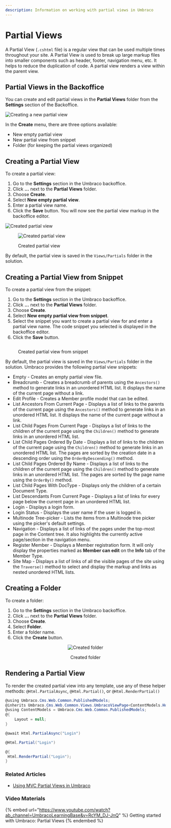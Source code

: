 ```yaml
---
description: Information on working with partial views in Umbraco
---
```


# Partial Views

A Partial View (`.cshtml` file) is a regular view that can be used multiple times throughout your site. A Partial View is used to break up large markup files into smaller components such as header, footer, navigation menu, etc. It helps to reduce the duplication of code. A partial view renders a view within the parent view.

## Partial Views in the Backoffice

You can create and edit partial views in the **Partial Views** folder from the **Settings** section of the Backoffice.

![Creating a new partial view](templates/images/create-partial.png)

In the **Create** menu, there are three options available:

* New empty partial view
* New partial view from snippet
* Folder (for keeping the partial views organized)

## Creating a Partial View

To create a partial view:

1. Go to the **Settings** section in the Umbraco backoffice.
2. Click **...** next to the **Partial Views** folder.
3. Choose **Create**.
4. Select **New empty partial view**.
5. Enter a partial view name.
6. Click the **Save** button. You will now see the partial view markup in the backoffice editor.

![Created partial view](../../../../10/umbraco-cms/fundamentals/design/images/created-partial-view.png)

<figure><img src="../../.gitbook/assets/image (23).png" alt="Created partial view"><figcaption><p>Created partial view</p></figcaption></figure>

By default, the partial view is saved in the `Views/Partials` folder in the solution.

## Creating a Partial View from Snippet

To create a partial view from the snippet:

1. Go to the **Settings** section in the Umbraco backoffice.
2. Click **...** next to the **Partial Views** folder.
3. Choose **Create**.
4. Select **New empty partial view from snippet**. 
5. Select the snippet you want to create a partial view for and enter a partial view name. The code snippet you selected is displayed in the backoffice editor.
6. Click the **Save** button.

<figure><img src="../../.gitbook/assets/image (25).png" alt=""><figcaption><p>Created partial view from snippet</p></figcaption></figure>

By default, the partial view is saved in the `Views/Partials` folder in the solution. Umbraco provides the following partial view snippets:

* Empty - Creates an empty partial view file.
* Breadcrumb - Creates a breadcrumb of parents using the `Ancestors()` method to generate links in an unordered HTML list. It displays the name of the current page without a link.
* Edit Profile - Creates a Member profile model that can be edited.
* List Ancestors From Current Page - Displays a list of links to the parents of the current page using the `Ancestors()` method to generate links in an unordered HTML list. It displays the name of the current page without a link.
* List Child Pages From Current Page - Displays a list of links to the children of the current page using the `Children()` method to generate links in an unordered HTML list.
* List Child Pages Ordered By Date - Displays a list of links to the children of the current page using the `Children()` method to generate links in an unordered HTML list. The pages are sorted by the creation date in a descending order using the `OrderByDescending()` method.
* List Child Pages Ordered By Name - Displays a list of links to the children of the current page using the `Children()` method to generate links in an unordered HTML list. The pages are sorted by the page name using the `OrderBy()` method.
* List Child Pages With DocType - Displays only the children of a certain Document Type.
* List Descendants From Current Page - Displays a list of links for every page below the current page in an unordered HTML list.
* Login - Displays a login form.
* Login Status - Displays the user name if the user is logged in.
* Multinode Tree-picker - Lists the items from a Multinode tree picker using the picker's default settings.
* Navigation - Displays a list of links of the pages under the top-most page in the Content tree. It also highlights the currently active page/section in the navigation menu.
* Register Member - Displays a Member registration form. It will only display the properties marked as **Member can edit** on the **Info** tab of the Member Type.
* Site Map - Displays a list of links of all the visible pages of the site using the `Traverse()` method to select and display the markup and links as nested unordered HTML lists.

## Creating a Folder

To create a folder:

1. Go to the **Settings** section in the Umbraco backoffice.
2. Click **...** next to the **Partial Views** folder.
3. Choose **Create**.
4. Select **Folder**.
5. Enter a folder name.
6. Click the **Create** button.

<div align="center">

<figure><img src="../../.gitbook/assets/image (27).png" alt="Created folder"><figcaption><p>Created folder</p></figcaption></figure>

</div>

## Rendering a Partial View

To render the created partial view into any template, use any of these helper methods: `@Html.PartialAsync`, `@Html.Partial()`, or `@Html.RenderPartial()`

```csharp
@using Umbraco.Cms.Web.Common.PublishedModels;
@inherits Umbraco.Cms.Web.Common.Views.UmbracoViewPage<ContentModels.HomePage>
@using ContentModels = Umbraco.Cms.Web.Common.PublishedModels;
@{
	Layout = null;
}

@await Html.PartialAsync("Login")

@Html.Partial("Login")

@{
 Html.RenderPartial("Login");   
}
```

### Related Articles

* [Using MVC Partial Views in Umbraco](../../reference/templating/mvc/partial-views.md)

### Video Materials

{% embed url="https://www.youtube.com/watch?ab_channel=UmbracoLearningBase&v=RcYM_DJ-JnQ" %}
Getting started with Umbraco: Partial Views
{% endembed %}
